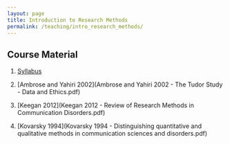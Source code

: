 ```yaml
---
layout: page
title: Introduction to Research Methods
permalink: /teaching/intro_research_methods/
---
```


## Course Material

1. [Syllabus](CD_501_Research_Methods_syllabus.pdf)

2. [Ambrose and Yahiri 2002](Ambrose and Yahiri 2002 - The Tudor Study - Data and Ethics.pdf)

3. [Keegan 2012](Keegan 2012 - Review of Research Methods in Communication Disorders.pdf)

4. [Kovarsky 1994](Kovarsky 1994 - Distinguishing quantitative and qualitative methods in communication sciences and disorders.pdf)

